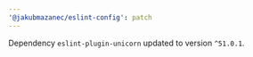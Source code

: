 ```yaml
---
'@jakubmazanec/eslint-config': patch
---
```

Dependency `eslint-plugin-unicorn` updated to version `^51.0.1`.

